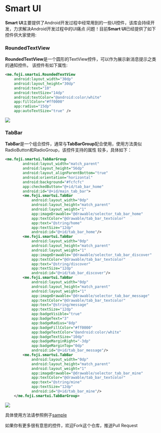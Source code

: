 # Smart UI
**Smart UI**主要提供了Android开发过程中经常用到的一些UI控件，该库会持续开发，力求解决Android开发过程中的UI痛点
问题！目前**Smart UI**已经提供了如下控件供大家使用:

### RoundedTextView
**RoundedTextView**是一个圆形的TextView控件，可以作为展示新消息提示之类的通知控件。
该控件有如下属性:
```xml
<me.foji.smartui.RoundedTextView
    android:layout_width="30dp"
    android:layout_height="30dp"
    android:text="10"
    android:textSize="14dp"
    android:textColor="@android:color/white"
    app:fillColor="#ff0000"
    app:radius="15dp"
    app:autoTextSize="true" />
```
![](https://github.com/yuanhoujun/SmartUI/blob/master/snapshot/rounded_textview.png)

### TabBar
**TabBar**是一个组合控件，通常与**TabBarGroup**配合使用，使用方法类似RadioButton和RadioGroup，该控件支持的属性
较多，具体如下：
```xml
<me.foji.smartui.TabBarGroup
        android:layout_width="match_parent"
        android:layout_height="56dp"
        android:layout_alignParentBottom="true"
        android:orientation="horizontal"
        android:background="#fcfcfc"
        app:checkedButton="@+id/tab_bar_home"
        android:id="@+id/main_tab_bar">
        <me.foji.smartui.TabBar
            android:layout_width="0dp"
            android:layout_height="match_parent"
            android:layout_weight="1"
            app:imageDrawable="@drawable/selector_tab_bar_home"
            app:textColor="@drawable/tab_bar_textcolor"
            app:text="@string/home"
            app:textSize="12dp"
            android:id="@+id/tab_bar_home"/>
        <me.foji.smartui.TabBar
            android:layout_width="0dp"
            android:layout_height="match_parent"
            android:layout_weight="1"
            app:imageDrawable="@drawable/selector_tab_bar_discover"
            app:textColor="@drawable/tab_bar_textcolor"
            app:text="@string/discover"
            app:textSize="12dp"
            android:id="@+id/tab_bar_discover"/>
        <me.foji.smartui.TabBar
            android:layout_width="0dp"
            android:layout_height="match_parent"
            android:layout_weight="1"
            app:imageDrawable="@drawable/selector_tab_bar_message"
            app:textColor="@drawable/tab_bar_textcolor"
            app:text="@string/message"
            app:textSize="12dp"
            app:badgeVisible="true"
            app:badgeText="3"
            app:badgeRadius="8dp"
            app:badgeFillColor="#ff0000"
            app:badgeTextColor="@android:color/white"
            app:badgeTextSize="10dp"
            app:badgeMarginRight="-3dp"
            app:badgeMarginTop="0dp"
            android:id="@+id/tab_bar_message"/>
        <me.foji.smartui.TabBar
            android:layout_width="0dp"
            android:layout_height="match_parent"
            android:layout_weight="1"
            app:imageDrawable="@drawable/selector_tab_bar_mine"
            app:textColor="@drawable/tab_bar_textcolor"
            app:text="@string/mine"
            app:textSize="12dp"
            android:id="@+id/tab_bar_mine"/>
    </me.foji.smartui.TabBarGroup>
```
![](https://github.com/yuanhoujun/SmartUI/blob/master/snapshot/tabbar.png)

具体使用方法请参照例子[sample](https://github.com/yuanhoujun/SmartUI/tree/master/sample)

如果你有更多很有意思的控件，欢迎Fork这个仓库，推送Pull Request